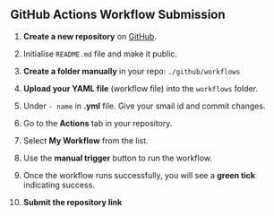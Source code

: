 ## GitHub Actions Workflow Submission

1. **Create a new repository** on [GitHub](https://github.com).  

2. Initialise `README.md` file and make it public.

3. **Create a folder manually** in your repo:  `./github/workflows`

4. **Upload your YAML file** (workflow file) into the `workflows` folder.

5. Under `- name` in **.yml** file. Give your smail id and commit changes.

6. Go to the **Actions** tab in your repository.

7. Select **My Workflow** from the list.

8. Use the **manual trigger** button to run the workflow.

9. Once the workflow runs successfully, you will see a **green tick** indicating success.

10. **Submit the repository link** 
